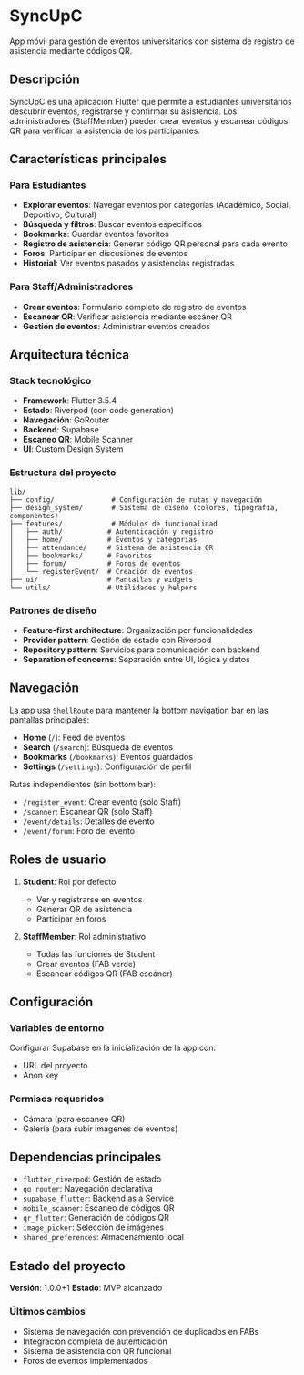# SyncUpC

App móvil para gestión de eventos universitarios con sistema de registro de asistencia mediante códigos QR.

## Descripción

SyncUpC es una aplicación Flutter que permite a estudiantes universitarios descubrir eventos, registrarse y confirmar su asistencia. Los administradores (StaffMember) pueden crear eventos y escanear códigos QR para verificar la asistencia de los participantes.

## Características principales

### Para Estudiantes
- **Explorar eventos**: Navegar eventos por categorías (Académico, Social, Deportivo, Cultural)
- **Búsqueda y filtros**: Buscar eventos específicos
- **Bookmarks**: Guardar eventos favoritos
- **Registro de asistencia**: Generar código QR personal para cada evento
- **Foros**: Participar en discusiones de eventos
- **Historial**: Ver eventos pasados y asistencias registradas

### Para Staff/Administradores
- **Crear eventos**: Formulario completo de registro de eventos
- **Escanear QR**: Verificar asistencia mediante escáner QR
- **Gestión de eventos**: Administrar eventos creados

## Arquitectura técnica

### Stack tecnológico
- **Framework**: Flutter 3.5.4
- **Estado**: Riverpod (con code generation)
- **Navegación**: GoRouter
- **Backend**: Supabase
- **Escaneo QR**: Mobile Scanner
- **UI**: Custom Design System

### Estructura del proyecto

```
lib/
├── config/              # Configuración de rutas y navegación
├── design_system/       # Sistema de diseño (colores, tipografía, componentes)
├── features/            # Módulos de funcionalidad
│   ├── auth/           # Autenticación y registro
│   ├── home/           # Eventos y categorías
│   ├── attendance/     # Sistema de asistencia QR
│   ├── bookmarks/      # Favoritos
│   ├── forum/          # Foros de eventos
│   └── registerEvent/  # Creación de eventos
├── ui/                 # Pantallas y widgets
└── utils/              # Utilidades y helpers
```

### Patrones de diseño
- **Feature-first architecture**: Organización por funcionalidades
- **Provider pattern**: Gestión de estado con Riverpod
- **Repository pattern**: Servicios para comunicación con backend
- **Separation of concerns**: Separación entre UI, lógica y datos

## Navegación

La app usa `ShellRoute` para mantener la bottom navigation bar en las pantallas principales:
- **Home** (`/`): Feed de eventos
- **Search** (`/search`): Búsqueda de eventos
- **Bookmarks** (`/bookmarks`): Eventos guardados
- **Settings** (`/settings`): Configuración de perfil

Rutas independientes (sin bottom bar):
- `/register_event`: Crear evento (solo Staff)
- `/scanner`: Escanear QR (solo Staff)
- `/event/details`: Detalles de evento
- `/event/forum`: Foro del evento

## Roles de usuario

1. **Student**: Rol por defecto
   - Ver y registrarse en eventos
   - Generar QR de asistencia
   - Participar en foros

2. **StaffMember**: Rol administrativo
   - Todas las funciones de Student
   - Crear eventos (FAB verde)
   - Escanear códigos QR (FAB escáner)

## Configuración

### Variables de entorno
Configurar Supabase en la inicialización de la app con:
- URL del proyecto
- Anon key

### Permisos requeridos
- Cámara (para escaneo QR)
- Galería (para subir imágenes de eventos)

## Dependencias principales

- `flutter_riverpod`: Gestión de estado
- `go_router`: Navegación declarativa
- `supabase_flutter`: Backend as a Service
- `mobile_scanner`: Escaneo de códigos QR
- `qr_flutter`: Generación de códigos QR
- `image_picker`: Selección de imágenes
- `shared_preferences`: Almacenamiento local

## Estado del proyecto

**Versión**: 1.0.0+1
**Estado**: MVP alcanzado

### Últimos cambios
- Sistema de navegación con prevención de duplicados en FABs
- Integración completa de autenticación
- Sistema de asistencia con QR funcional
- Foros de eventos implementados
